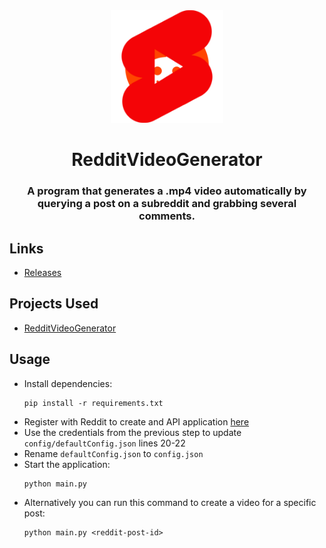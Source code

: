 <div align ="center">

<img src="projectInfo/icon.png" width="180">

# RedditVideoGenerator

<h3>A program that generates a .mp4 video automatically by querying a post on a subreddit and grabbing several comments. </h3>

</div>

## Links

- [Releases](https://github.com/etcherfx/RedditVideoGenerator/releases)

## Projects Used

- [RedditVideoGenerator](https://github.com/Shifty-The-Dev/RedditVideoGenerator)

## Usage

- Install dependencies:
  ```
  pip install -r requirements.txt
  ```
- Register with Reddit to create and API application [here](https://www.reddit.com/prefs/apps/)
- Use the credentials from the previous step to update `config/defaultConfig.json` lines 20-22
- Rename `defaultConfig.json` to `config.json`
- Start the application:
  ```
  python main.py
  ```
- Alternatively you can run this command to create a video for a specific post:
  ```
  python main.py <reddit-post-id>
  ```
